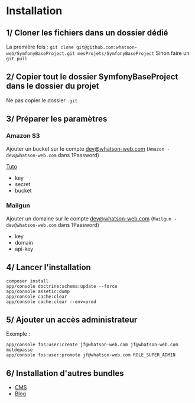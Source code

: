 # Installation
## 1/ Cloner les fichiers dans un dossier dédié
La première fois : 
`git clone git@github.com:whatson-web/SymfonyBaseProject.git mesProjets/SymfonyBaseProject`
Sinon faire un `git pull`

## 2/ Copier tout le dossier SymfonyBaseProject dans le dossier du projet
Ne pas copier le dossier `.git`

## 3/ Préparer les paramètres
### Amazon S3
Ajouter un bucket sur le compte dev@whatson-web.com (`Amazon - dev@whatson-web.com` dans 1Password)

[Tuto](https://github.com/whatson-web/wiki/blob/master/Proc%C3%A9dures/D%C3%A9veloppement/Amazon/Cr%C3%A9ation%20Bucket%20Amazon%20S3.md)

- key
- secret
- bucket

### Mailgun
Ajouter un domaine sur le compte dev@whatson-web.com (`Mailgun - dev@whatson-web.com` dans 1Password)

- key
- domain
- api-key

## 4/ Lancer l'installation
	composer install
	app/console doctrine:schema:update --force
	app/console assetic:dump
	app/console cache:clear
	app/console cache:clear --env=prod
	
## 5/ Ajouter un accès administrateur
Exemple :

	app/console fos:user:create jf@whatson-web.com jf@whatson-web.com motdepasse
	app/console fos:user:promote jf@whatson-web.com ROLE_SUPER_ADMIN

## 6/ Installation d'autres bundles
- [CMS](https://github.com/whatson-web/CmsBundle/blob/master/docs/Installation.md)
- [Blog](https://github.com/whatson-web/BlogBundle/blob/master/docs/Installation.md)